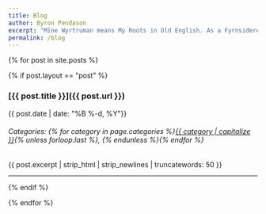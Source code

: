 ```yaml
---
title: Blog
author: Byron Pendason
excerpt: "Mīne Wyrtruman means My Roots in Old English. As a Fyrnsidere (Anglo-Saxon Heathen), the culture and religion of the ancient pre-Christian Anglo-Saxon peoples are the roots of my faith. I use the little that we know about them as a foundation upon which I build my religion."
permalink: /blog
---
```


{% for post in site.posts %}

{% if post.layout == "post" %}

### [{{ post.title }}]({{ post.url }}) 

{{ post.date | date: "%B %-d, %Y"}}

<h6>Categories: {% for category in page.categories %}<a href="/site_index#{{ category | slugify}}">{{ category | capitalize }}</a>{% unless forloop.last %}, {% endunless %}{% endfor %}</h6>

{{ post.excerpt | strip_html | strip_newlines | truncatewords: 50 }}

-------

{% endif %}

{% endfor %}
